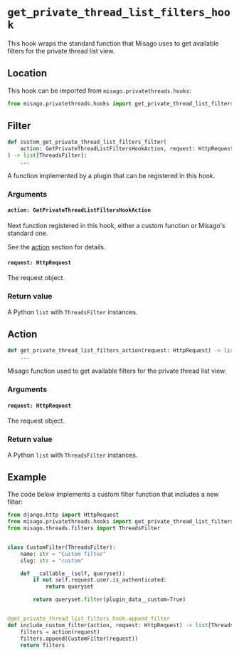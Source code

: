 # `get_private_thread_list_filters_hook`

This hook wraps the standard function that Misago uses to get available filters for the private thread list view.


## Location

This hook can be imported from `misago.privatethreads.hooks`:

```python
from misago.privatethreads.hooks import get_private_thread_list_filters_hook
```


## Filter

```python
def custom_get_private_thread_list_filters_filter(
    action: GetPrivateThreadListFiltersHookAction, request: HttpRequest
) -> list[ThreadsFilter]:
    ...
```

A function implemented by a plugin that can be registered in this hook.


### Arguments

#### `action: GetPrivateThreadListFiltersHookAction`

Next function registered in this hook, either a custom function or Misago's standard one.

See the [action](#action) section for details.


#### `request: HttpRequest`

The request object.


### Return value

A Python `list` with `ThreadsFilter` instances.


## Action

```python
def get_private_thread_list_filters_action(request: HttpRequest) -> list[ThreadsFilter]:
    ...
```

Misago function used to get available filters for the private thread list view.


### Arguments

#### `request: HttpRequest`

The request object.


### Return value

A Python `list` with `ThreadsFilter` instances.


## Example

The code below implements a custom filter function that includes a new filter:

```python
from django.http import HttpRequest
from misago.privatethreads.hooks import get_private_thread_list_filters_hook
from misago.threads.filters import ThreadsFilter


class CustomFilter(ThreadsFilter):
    name: str = "Custom filter"
    slug: str = "custom"

    def __callable__(self, queryset):
        if not self.request.user.is_authenticated:
            return queryset

        return queryset.filter(plugin_data__custom=True)


@get_private_thread_list_filters_hook.append_filter
def include_custom_filter(action, request: HttpRequest) -> list[ThreadsFilter]:
    filters = action(request)
    filters.append(CustomFilter(request))
    return filters
```
